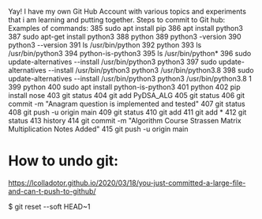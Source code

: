 Yay! I have my own Git Hub Account with various topics and experiments that i am learning and putting together.
Steps to commit to Git hub: Examples of commands:
  385  sudo apt install pip
  386  apt install python3
  387  sudo apt-get install python3
  388  python
  389  python3 -version
  390  python3 --version
  391  ls /usr/bin/python
  392  python
  393  ls /usr/bin/python3
  394  python-is-python3
  395  ls /usr/bin/python*
  396  sudo update-alternatives --install /usr/bin/python3 python3
  397  sudo update-alternatives --install /usr/bin/python3 python3 /usr/bin/python3.8
  398  sudo update-alternatives --install /usr/bin/python3 python3 /usr/bin/python3.8 1
  399  python
  400  sudo apt install python-is-python3
  401  python
  402  pip install nose
  403  git status
  404  git add PyDSA_ALG
  405  git status
  406  git commit -m "Anagram question is implemented and tested"
  407  git status
  408  git push -u origin main
  409  git status
  410  git add
  411  git add *
  412  git status
  413  history
  414  git commit -m "Algorithm Course Strassen Matrix Multiplication Notes Added"
  415  git push -u origin main

  # How to undo git:
  https://lcolladotor.github.io/2020/03/18/you-just-committed-a-large-file-and-can-t-push-to-github/

  $ git reset --soft HEAD~1

  
